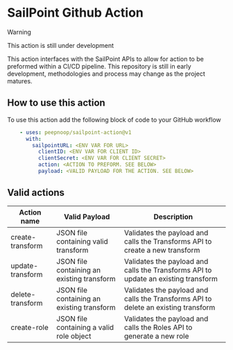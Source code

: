 # SailPoint Github Action

> [!WARNING]
> This action is still under development

This action interfaces with the SailPoint APIs to allow for action to be preformed within a CI/CD pipeline.
This repository is still in early development, methodologies and process may change as the project matures.

## How to use this action

To use this action add the following block of code to your GitHub workflow

```yaml
    - uses: peepnoop/sailpoint-action@v1
      with:
        sailpointURL: <ENV VAR FOR URL>
          clientID: <ENV VAR FOR CLIENT ID>
          clientSecret: <ENV VAR FOR CLIENT SECRET>
          action: <ACTION TO PREFORM. SEE BELOW>
          payload: <VALID PAYLOAD FOR THE ACTION. SEE BELOW>
```

## Valid actions

| Action name | Valid Payload | Description |
| --- | --- | --- |
| create-transform | JSON file containing valid transform | Validates the payload and calls the Transforms API to create a new transform |
| update-transform | JSON file containing an existing transform | Validates the payload and calls the Transforms API to update an existing transform |
| delete-transform | JSON file containing an existing transform | Validates the payload and calls the Transforms API to delete an existing transform |
| create-role | JSON file containing a valid role object | Validates the payload and calls the Roles API to generate a new role |

